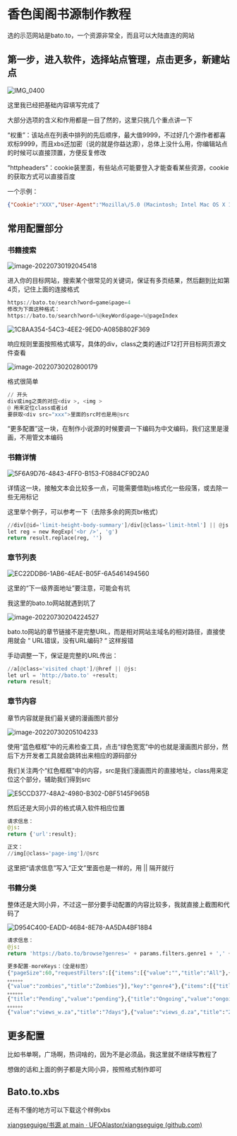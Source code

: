 # 香色闺阁书源制作教程

选的示范网站是bato.to，一个资源非常全，而且可以大陆直连的网站

## 第一步，进入软件，选择站点管理，点击更多，新建站点

![IMG_0400](https://s2.loli.net/2022/07/30/YqUvdtaelFrBM38.png)

这里我已经把基础内容填写完成了

大部分选项的含义和作用都是一目了然的，这里只挑几个重点讲一下

“权重”：该站点在列表中排列的先后顺序，最大值9999，不过好几个源作者都喜欢标9999，而且xbs还加密（说的就是你益达源），总体上没什么用，你编辑站点的时候可以直接顶置，方便反复修改

“httpheaders”：cookie装里面，有些站点可能要登入才能查看某些资源，cookie的获取方式可以直接百度

一个示例：

~~~json
{"Cookie":"XXX","User-Agent":"Mozilla\/5.0 (Macintosh; Intel Mac OS X 10_15_7) AppleWebKit\/537.36 (KHTML, like Gecko) Chrome\/96.0.4664.110 Safari\/537.36"}
~~~

## 常用配置部分

### 书籍搜索

![image-20220730192045418](https://s2.loli.net/2022/07/30/XOxZiJBAFLrRof1.png)

进入你的目标网站，搜索某个很常见的关键词，保证有多页结果，然后翻到比如第4页，记住上面的连接格式

 ~~~python
https://bato.to/search?word=game&page=4
修改为下面这种格式：
https://bato.to/search?word=%@keyWord&page=%@pageIndex
 ~~~

![1C8AA354-54C3-4EE2-9ED0-A085B802F369](https://s2.loli.net/2022/07/30/Zkoj51MOUuVQICJ.png)

响应规则里面按照格式填写，具体的div，class之类的通过F12打开目标网页源文件查看

![image-20220730202800179](https://s2.loli.net/2022/07/30/YeM17KzHmXLWfQ8.png)

格式很简单

~~~python
// 开头
div或img之类的对应<div >, <img >
@ 用来定位class或者id
要获取<div src="xxx">里面的src时也是用@src
~~~

“更多配置”这一块，在制作小说源的时候要调一下编码为中文编码，我们这里是漫画，不用管文本编码

### 书籍详情

![5F6A9D76-4843-4FF0-B153-F0884CF9D2A0](https://s2.loli.net/2022/07/30/lEs7r3wLhyjcUOR.png)

详情这一块，接触文本会比较多一点，可能需要借助js格式化一些段落，或去除一些无用标记

这里举个例子，可以参考一下（去除多余的网页br格式）

~~~python
//div[@id='limit-height-body-summary']/div[@class='limit-html'] || @js:
let reg = new RegExp('<br />', 'g')
return result.replace(reg, '')
~~~

### 章节列表

![EC22DDB6-1AB6-4EAE-B05F-6A5461494560](https://s2.loli.net/2022/07/30/KhZ9uTxj2kXev5C.png)

这里的“下一级界面地址”要注意，可能会有坑

我这里的bato.to网站就遇到坑了

![image-20220730204224527](https://s2.loli.net/2022/07/30/mr9zC7Lxy1f4YTt.png)

bato.to网站的章节链接不是完整URL，而是相对网站主域名的相对路径，直接使用就会 “ URL错误，没有URL编码? “ 这样报错

手动调整一下，保证是完整的URL传出：

~~~python
//a[@class='visited chapt']/@href || @js:
let url = 'http://bato.to' +result;
return result;
~~~

### 章节内容

章节内容就是我们最关键的漫画图片部分

![image-20220730205104233](https://s2.loli.net/2022/07/30/CfbIvNlGK7S2atZ.png)

使用“蓝色框框”中的元素检查工具，点击“绿色宽宽”中的也就是漫画图片部分，然后下方开发者工具就会跳转出来相应的源码部分

我们关注两个“红色框框”中的内容，src是我们漫画图片的直接地址，class用来定位这个部分，辅助我们得到src

![E5CCD377-48A2-4980-B302-DBF5145F965B](https://s2.loli.net/2022/07/30/kCZEAX1gI4sax5j.png)

然后还是大同小异的格式填入软件相应位置

~~~python
请求信息：
@js:
return {'url':result};

正文：
//img[@class='page-img']/@src
~~~

这里把“请求信息”写入“正文”里面也是一样的，用 || 隔开就行

### 书籍分类

整体还是大同小异，不过这一部分要手动配置的内容比较多，我就直接上截图和代码了

![D954C400-EADD-46B4-8E78-AA5DA4BF18B4](https://s2.loli.net/2022/07/30/6hYiryc43BvSgQd.png)

~~~python
请求信息：
@js:
return 'https://bato.to/browse?genres=' + params.filters.genre1 + ',' + params.filters.genre2 + ',' + params.filters.genre3 + ',' + params.filters.genre4 + '&langs=' + params.filters.translated + '&origs=' + params.filters.original + '&release=' + params.filters.release + '&chapters=' + params.filters.chapters + '&sort=' + params.filters.sort + '&page=' + params.pageIndex;

更多配置-moreKeys：（全是标签）
{"pageSize":60,"requestFilters":[{"items":[{"value":"","title":"All"},{"value":"artbook","title":"Artbook"},{"value":"cartoon","title":"Cartoon"},{"value":"comic","title":"Comic"},{"value":"doujinshi","title":"Doujinshi"}
。。。。。。
{"value":"zombies","title":"Zombies"}],"key":"genre4"},{"items":[{"title":"All","value":""},{"title":"ar","value":"ar"},{"title":"en","value":"en"},{"title":"es","value":"es"},{"title":"pt","value":"pt"},{"title":"it","value":"it"},{"title":"pl","value":"pl"},{"title":"id","value":"id"},
。。。。。。
{"title":"Pending","value":"pending"},{"title":"Ongoing","value":"ongoing"},{"title":"Completed","value":"completed"},{"title":"Hiatus","value":"hiatus"},{"value":"50","title":"50+"},{"value":"10","title":"10+"},{"value":"1","title":"1+"}],"key":"chapters"},{"items":
。。。。。。
{"value":"views_w.za","title":"7days"},{"value":"views_d.za","title":"24hours"},{"value":"views_h.za","title":"60minutes"}],"key":"sort"}]}
~~~

## 更多配置

比如书单啊，广场啊，热词啥的，因为不是必须品，我这里就不继续写教程了

想做的话和上面的例子都是大同小异，按照格式制作即可

## Bato.to.xbs

还有不懂的地方可以下载这个样例xbs

[xiangseguige/书源 at main · UFOAlastor/xiangseguige (github.com)](https://github.com/UFOAlastor/xiangseguige/tree/main/书源)

